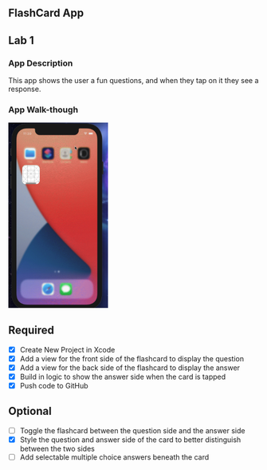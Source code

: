 ## FlashCard App

## Lab 1

### App Description
This app shows the user a fun questions, and when they tap on it they see a response.

### App Walk-though

<img src="https://github.com/samuelsandoval1/FlashcardApp/raw/main/App_Walkthroughs/lab1.gif" width=200><br>



## Required
- [x] Create New Project in Xcode
- [x] Add a view for the front side of the flashcard to display the question
- [x] Add a view for the back side of the flashcard to display the answer
- [x] Build in logic to show the answer side when the card is tapped
- [x] Push code to GitHub
## Optional
- [ ] Toggle the flashcard between the question side and the answer side
- [x] Style the question and answer side of the card to better distinguish between the two sides
- [ ] Add selectable multiple choice answers beneath the card
